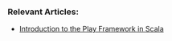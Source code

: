 ### Relevant Articles:

- [Introduction to the Play Framework in Scala](https://www.baeldung.com/scala/play-framework-intro)
